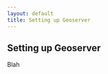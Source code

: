 ```yaml
---
layout: default
title: Setting up Geoserver
---
```


<h2>Setting up Geoserver</h2>
<p>Blah </p><br />